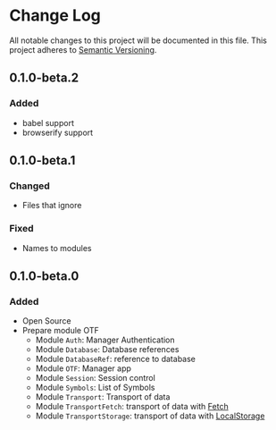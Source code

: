 # Change Log
All notable changes to this project will be documented in this file.
This project adheres to [Semantic Versioning](http://semver.org/).

## 0.1.0-beta.2
### Added

 - babel support
 - browserify support


## 0.1.0-beta.1
### Changed

 - Files that ignore

### Fixed
 
 - Names to modules


## 0.1.0-beta.0
### Added

 - Open Source
 - Prepare module OTF
    - Module `Auth`: Manager Authentication
    - Module `Database`: Database references
    - Module `DatabaseRef`: reference to database
    - Module `OTF`: Manager app
    - Module `Session`: Session control
    - Module `Symbols`: List of Symbols
    - Module `Transport`: Transport of data
    - Module `TransportFetch`: transport of data with [Fetch]
    - Module `TransportStorage`: transport of data with [LocalStorage]


[Fetch]: https://developer.mozilla.org/en/docs/Web/API/Fetch_API
[LocalStorage]: https://developer.mozilla.org/en-US/docs/Web/API/Window/localStorage
